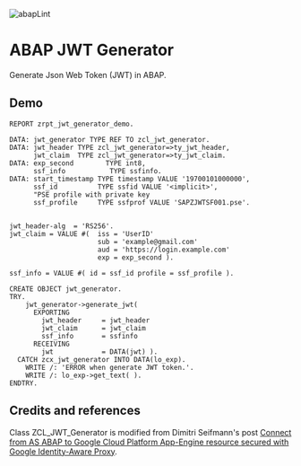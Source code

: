 ![abapLint](https://github.com/abapChaoLiu/abap_jwt_generator/workflows/abapLint/badge.svg?branch=master)

# ABAP JWT Generator
Generate Json Web Token (JWT) in ABAP.

## Demo
```abap
REPORT zrpt_jwt_generator_demo.

DATA: jwt_generator TYPE REF TO zcl_jwt_generator.
DATA: jwt_header TYPE zcl_jwt_generator=>ty_jwt_header,
      jwt_claim  TYPE zcl_jwt_generator=>ty_jwt_claim.
DATA: exp_second        TYPE int8,
      ssf_info           TYPE ssfinfo.
DATA: start_timestamp TYPE timestamp VALUE '19700101000000',
      ssf_id          TYPE ssfid VALUE '<implicit>',
      "PSE profile with private key
      ssf_profile     TYPE ssfprof VALUE 'SAPZJWTSF001.pse'.


jwt_header-alg  = 'RS256'.
jwt_claim = VALUE #(  iss = 'UserID'
                      sub = 'example@gmail.com'
                      aud = 'https://login.example.com'
                      exp = exp_second ).

ssf_info = VALUE #( id = ssf_id profile = ssf_profile ).

CREATE OBJECT jwt_generator.
TRY.
    jwt_generator->generate_jwt(
      EXPORTING
        jwt_header     = jwt_header
        jwt_claim      = jwt_claim
        ssf_info       = ssfinfo
      RECEIVING
        jwt            = DATA(jwt) ).
  CATCH zcx_jwt_generator INTO DATA(lo_exp).
    WRITE /: 'ERROR when generate JWT token.'.
    WRITE /: lo_exp->get_text( ).
ENDTRY.
```

## Credits and references

Class ZCL_JWT_Generator is modified from Dimitri Seifmann's post [Connect from AS ABAP to Google Cloud Platform App-Engine resource secured with Google Identity-Aware Proxy](https://blogs.sap.com/2019/11/10/connect-from-as-abap-to-google-cloud-platform-app-engine-resource-secured-with-google-identity-aware-proxy/).
